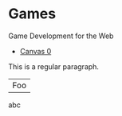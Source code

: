 # Games
Game Development for the Web

- [Canvas 0](https://nicolasserrano.github.io/Games/canvas/canvas3.html) 

This is a regular paragraph.

<table>
    <tr>
        <td>Foo</td>
    </tr>
</table>
<div id='pageslink'>abc</div>

<script>

t=document.getElementsByClassName("files")[0]
links=t.tBodies[1].getElementsByClassName("js-navigation-open")
a0.href=a0.href.replace('github.com/nicolasserrano','nicolasserrano.github.io').replace('blob/master/','')
for (var i=0; i < links.length; i++) {
  document.createElement('a');
}
</script>

